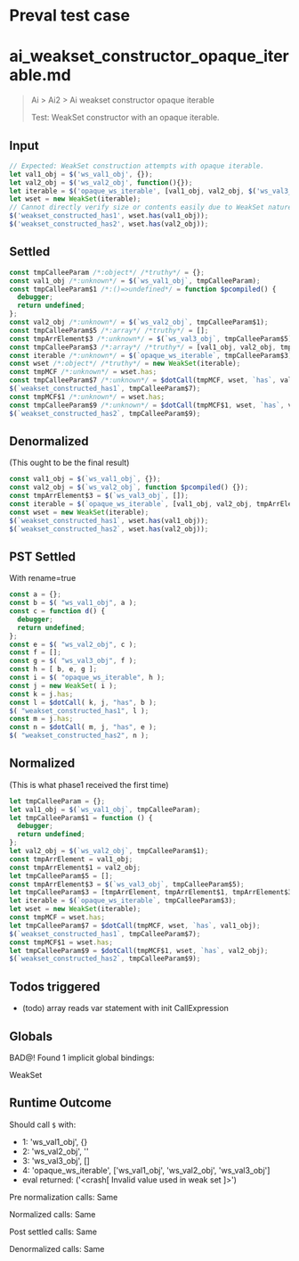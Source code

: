 # Preval test case

# ai_weakset_constructor_opaque_iterable.md

> Ai > Ai2 > Ai weakset constructor opaque iterable
>
> Test: WeakSet constructor with an opaque iterable.

## Input

`````js filename=intro
// Expected: WeakSet construction attempts with opaque iterable.
let val1_obj = $('ws_val1_obj', {});
let val2_obj = $('ws_val2_obj', function(){});
let iterable = $('opaque_ws_iterable', [val1_obj, val2_obj, $('ws_val3_obj', []) ]);
let wset = new WeakSet(iterable);
// Cannot directly verify size or contents easily due to WeakSet nature.
$('weakset_constructed_has1', wset.has(val1_obj));
$('weakset_constructed_has2', wset.has(val2_obj));
`````


## Settled


`````js filename=intro
const tmpCalleeParam /*:object*/ /*truthy*/ = {};
const val1_obj /*:unknown*/ = $(`ws_val1_obj`, tmpCalleeParam);
const tmpCalleeParam$1 /*:()=>undefined*/ = function $pcompiled() {
  debugger;
  return undefined;
};
const val2_obj /*:unknown*/ = $(`ws_val2_obj`, tmpCalleeParam$1);
const tmpCalleeParam$5 /*:array*/ /*truthy*/ = [];
const tmpArrElement$3 /*:unknown*/ = $(`ws_val3_obj`, tmpCalleeParam$5);
const tmpCalleeParam$3 /*:array*/ /*truthy*/ = [val1_obj, val2_obj, tmpArrElement$3];
const iterable /*:unknown*/ = $(`opaque_ws_iterable`, tmpCalleeParam$3);
const wset /*:object*/ /*truthy*/ = new WeakSet(iterable);
const tmpMCF /*:unknown*/ = wset.has;
const tmpCalleeParam$7 /*:unknown*/ = $dotCall(tmpMCF, wset, `has`, val1_obj);
$(`weakset_constructed_has1`, tmpCalleeParam$7);
const tmpMCF$1 /*:unknown*/ = wset.has;
const tmpCalleeParam$9 /*:unknown*/ = $dotCall(tmpMCF$1, wset, `has`, val2_obj);
$(`weakset_constructed_has2`, tmpCalleeParam$9);
`````


## Denormalized
(This ought to be the final result)

`````js filename=intro
const val1_obj = $(`ws_val1_obj`, {});
const val2_obj = $(`ws_val2_obj`, function $pcompiled() {});
const tmpArrElement$3 = $(`ws_val3_obj`, []);
const iterable = $(`opaque_ws_iterable`, [val1_obj, val2_obj, tmpArrElement$3]);
const wset = new WeakSet(iterable);
$(`weakset_constructed_has1`, wset.has(val1_obj));
$(`weakset_constructed_has2`, wset.has(val2_obj));
`````


## PST Settled
With rename=true

`````js filename=intro
const a = {};
const b = $( "ws_val1_obj", a );
const c = function d() {
  debugger;
  return undefined;
};
const e = $( "ws_val2_obj", c );
const f = [];
const g = $( "ws_val3_obj", f );
const h = [ b, e, g ];
const i = $( "opaque_ws_iterable", h );
const j = new WeakSet( i );
const k = j.has;
const l = $dotCall( k, j, "has", b );
$( "weakset_constructed_has1", l );
const m = j.has;
const n = $dotCall( m, j, "has", e );
$( "weakset_constructed_has2", n );
`````


## Normalized
(This is what phase1 received the first time)

`````js filename=intro
let tmpCalleeParam = {};
let val1_obj = $(`ws_val1_obj`, tmpCalleeParam);
let tmpCalleeParam$1 = function () {
  debugger;
  return undefined;
};
let val2_obj = $(`ws_val2_obj`, tmpCalleeParam$1);
const tmpArrElement = val1_obj;
const tmpArrElement$1 = val2_obj;
let tmpCalleeParam$5 = [];
const tmpArrElement$3 = $(`ws_val3_obj`, tmpCalleeParam$5);
let tmpCalleeParam$3 = [tmpArrElement, tmpArrElement$1, tmpArrElement$3];
let iterable = $(`opaque_ws_iterable`, tmpCalleeParam$3);
let wset = new WeakSet(iterable);
const tmpMCF = wset.has;
let tmpCalleeParam$7 = $dotCall(tmpMCF, wset, `has`, val1_obj);
$(`weakset_constructed_has1`, tmpCalleeParam$7);
const tmpMCF$1 = wset.has;
let tmpCalleeParam$9 = $dotCall(tmpMCF$1, wset, `has`, val2_obj);
$(`weakset_constructed_has2`, tmpCalleeParam$9);
`````


## Todos triggered


- (todo) array reads var statement with init CallExpression


## Globals


BAD@! Found 1 implicit global bindings:

WeakSet


## Runtime Outcome


Should call `$` with:
 - 1: 'ws_val1_obj', {}
 - 2: 'ws_val2_obj', '<function>'
 - 3: 'ws_val3_obj', []
 - 4: 'opaque_ws_iterable', ['ws_val1_obj', 'ws_val2_obj', 'ws_val3_obj']
 - eval returned: ('<crash[ Invalid value used in weak set ]>')

Pre normalization calls: Same

Normalized calls: Same

Post settled calls: Same

Denormalized calls: Same
